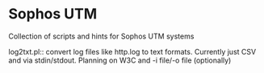 Sophos UTM
====

Collection of scripts and hints for Sophos UTM systems

log2txt.pl:: convert log files like http.log to text formats.  Currently
just CSV and via stdin/stdout.  Planning on W3C and -i file/-o file
(optionally)

